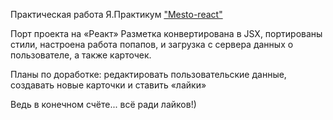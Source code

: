 Практическая работа Я.Практикум <a href="https://kamelyanov.github.io/mesto-react/">"Mesto-react"</a>

Порт проекта на «Реакт»
Разметка конвертирована в JSX, портированы стили, настроена работа попапов, и загрузка с сервера данных о пользователе, а также карточек. 

Планы по доработке: редактировать пользовательские данные, создавать новые карточки и ставить «лайки»

Ведь в конечном счёте... всё ради лайков!)